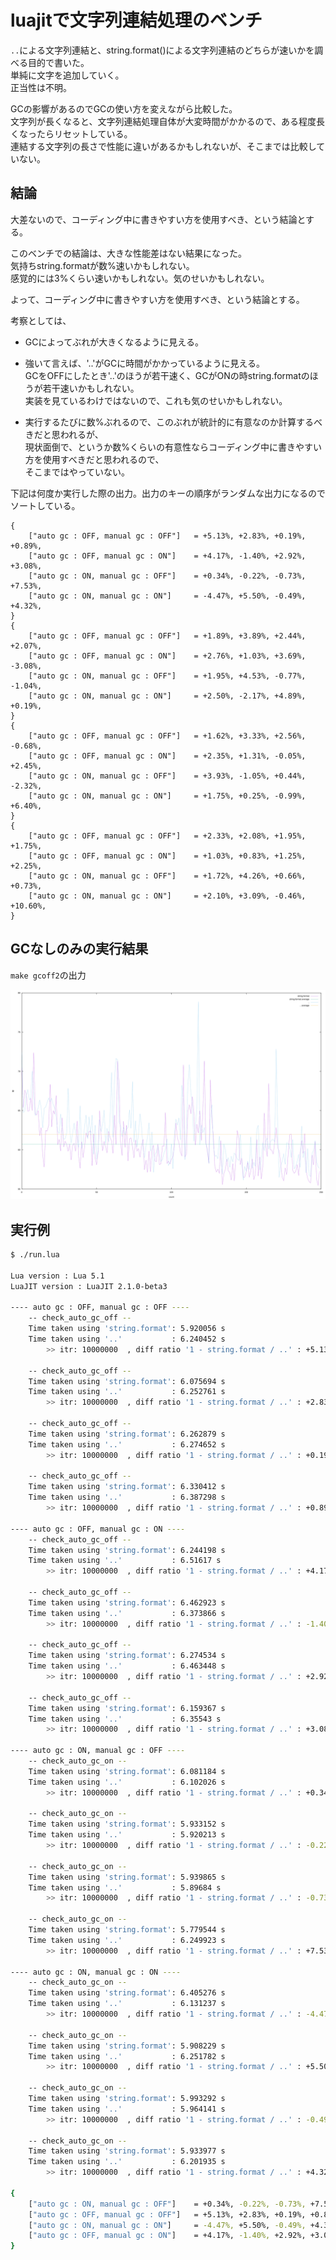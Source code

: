 # luajitで文字列連結処理のベンチ

`..`による文字列連結と、string.format()による文字列連結のどちらが速いかを調べる目的で書いた。  
単純に文字を追加していく。  
正当性は不明。  

GCの影響があるのでGCの使い方を変えながら比較した。  
文字列が長くなると、文字列連結処理自体が大変時間がかかるので、ある程度長くなったらリセットしている。  
連結する文字列の長さで性能に違いがあるかもしれないが、そこまでは比較していない。  

## 結論

大差ないので、コーディング中に書きやすい方を使用すべき、という結論とする。  

このベンチでの結論は、大きな性能差はない結果になった。  
気持ちstring.formatが数%速いかもしれない。  
感覚的には3%くらい速いかもしれない。気のせいかもしれない。  

よって、コーディング中に書きやすい方を使用すべき、という結論とする。  

考察としては、
* GCによってぶれが大きくなるように見える。
* 強いて言えば、'..'がGCに時間がかかっているように見える。  
GCをOFFにしたとき'..'のほうが若干速く、GCがONの時string.formatのほうが若干速いかもしれない。  
実装を見ているわけではないので、これも気のせいかもしれない。  

* 実行するたびに数%ぶれるので、このぶれが統計的に有意なのか計算するべきだと思われるが、  
現状面倒で、というか数%くらいの有意性ならコーディング中に書きやすい方を使用すべきだと思われるので、  
そこまではやっていない。


下記は何度か実行した際の出力。出力のキーの順序がランダムな出力になるのでソートしている。
```
{
	["auto gc : OFF, manual gc : OFF"]	 = +5.13%, +2.83%, +0.19%, +0.89%,
	["auto gc : OFF, manual gc : ON"]	 = +4.17%, -1.40%, +2.92%, +3.08%,
	["auto gc : ON, manual gc : OFF"]	 = +0.34%, -0.22%, -0.73%, +7.53%,
	["auto gc : ON, manual gc : ON"]	 = -4.47%, +5.50%, -0.49%, +4.32%,
}
{
	["auto gc : OFF, manual gc : OFF"]	 = +1.89%, +3.89%, +2.44%, +2.07%,
	["auto gc : OFF, manual gc : ON"]	 = +2.76%, +1.03%, +3.69%, -3.08%,
	["auto gc : ON, manual gc : OFF"]	 = +1.95%, +4.53%, -0.77%, -1.04%,
	["auto gc : ON, manual gc : ON"]	 = +2.50%, -2.17%, +4.89%, +0.19%,
}
{
	["auto gc : OFF, manual gc : OFF"]	 = +1.62%, +3.33%, +2.56%, -0.68%,
	["auto gc : OFF, manual gc : ON"]	 = +2.35%, +1.31%, -0.05%, +2.45%,
	["auto gc : ON, manual gc : OFF"]	 = +3.93%, -1.05%, +0.44%, -2.32%,
	["auto gc : ON, manual gc : ON"]	 = +1.75%, +0.25%, -0.99%, +6.40%,
}
{
	["auto gc : OFF, manual gc : OFF"]	 = +2.33%, +2.08%, +1.95%, +1.75%,
	["auto gc : OFF, manual gc : ON"]	 = +1.03%, +0.83%, +1.25%, +2.25%,
	["auto gc : ON, manual gc : OFF"]	 = +1.72%, +4.26%, +0.66%, +0.73%,
	["auto gc : ON, manual gc : ON"]	 = +2.10%, +3.09%, -0.46%, +10.60%,
}
```

## GCなしのみの実行結果

`make gcoff2`の出力

![](./output_2.svg)


## 実行例

```sh
$ ./run.lua

Lua version : Lua 5.1
LuaJIT version : LuaJIT 2.1.0-beta3

---- auto gc : OFF, manual gc : OFF ----
	-- check_auto_gc_off --
	Time taken using 'string.format': 5.920056 s
	Time taken using '..'           : 6.240452 s
		>> itr: 10000000  , diff ratio '1 - string.format / ..' : +5.13%

	-- check_auto_gc_off --
	Time taken using 'string.format': 6.075694 s
	Time taken using '..'           : 6.252761 s
		>> itr: 10000000  , diff ratio '1 - string.format / ..' : +2.83%

	-- check_auto_gc_off --
	Time taken using 'string.format': 6.262879 s
	Time taken using '..'           : 6.274652 s
		>> itr: 10000000  , diff ratio '1 - string.format / ..' : +0.19%

	-- check_auto_gc_off --
	Time taken using 'string.format': 6.330412 s
	Time taken using '..'           : 6.387298 s
		>> itr: 10000000  , diff ratio '1 - string.format / ..' : +0.89%

---- auto gc : OFF, manual gc : ON ----
	-- check_auto_gc_off --
	Time taken using 'string.format': 6.244198 s
	Time taken using '..'           : 6.51617 s
		>> itr: 10000000  , diff ratio '1 - string.format / ..' : +4.17%

	-- check_auto_gc_off --
	Time taken using 'string.format': 6.462923 s
	Time taken using '..'           : 6.373866 s
		>> itr: 10000000  , diff ratio '1 - string.format / ..' : -1.40%

	-- check_auto_gc_off --
	Time taken using 'string.format': 6.274534 s
	Time taken using '..'           : 6.463448 s
		>> itr: 10000000  , diff ratio '1 - string.format / ..' : +2.92%

	-- check_auto_gc_off --
	Time taken using 'string.format': 6.159367 s
	Time taken using '..'           : 6.35543 s
		>> itr: 10000000  , diff ratio '1 - string.format / ..' : +3.08%

---- auto gc : ON, manual gc : OFF ----
	-- check_auto_gc_on --
	Time taken using 'string.format': 6.081184 s
	Time taken using '..'           : 6.102026 s
		>> itr: 10000000  , diff ratio '1 - string.format / ..' : +0.34%

	-- check_auto_gc_on --
	Time taken using 'string.format': 5.933152 s
	Time taken using '..'           : 5.920213 s
		>> itr: 10000000  , diff ratio '1 - string.format / ..' : -0.22%

	-- check_auto_gc_on --
	Time taken using 'string.format': 5.939865 s
	Time taken using '..'           : 5.89684 s
		>> itr: 10000000  , diff ratio '1 - string.format / ..' : -0.73%

	-- check_auto_gc_on --
	Time taken using 'string.format': 5.779544 s
	Time taken using '..'           : 6.249923 s
		>> itr: 10000000  , diff ratio '1 - string.format / ..' : +7.53%

---- auto gc : ON, manual gc : ON ----
	-- check_auto_gc_on --
	Time taken using 'string.format': 6.405276 s
	Time taken using '..'           : 6.131237 s
		>> itr: 10000000  , diff ratio '1 - string.format / ..' : -4.47%

	-- check_auto_gc_on --
	Time taken using 'string.format': 5.908229 s
	Time taken using '..'           : 6.251782 s
		>> itr: 10000000  , diff ratio '1 - string.format / ..' : +5.50%

	-- check_auto_gc_on --
	Time taken using 'string.format': 5.993292 s
	Time taken using '..'           : 5.964141 s
		>> itr: 10000000  , diff ratio '1 - string.format / ..' : -0.49%

	-- check_auto_gc_on --
	Time taken using 'string.format': 5.933977 s
	Time taken using '..'           : 6.201935 s
		>> itr: 10000000  , diff ratio '1 - string.format / ..' : +4.32%

{
	["auto gc : ON, manual gc : OFF"]	 = +0.34%, -0.22%, -0.73%, +7.53%,
	["auto gc : OFF, manual gc : OFF"]	 = +5.13%, +2.83%, +0.19%, +0.89%,
	["auto gc : ON, manual gc : ON"]	 = -4.47%, +5.50%, -0.49%, +4.32%,
	["auto gc : OFF, manual gc : ON"]	 = +4.17%, -1.40%, +2.92%, +3.08%,
}
```
